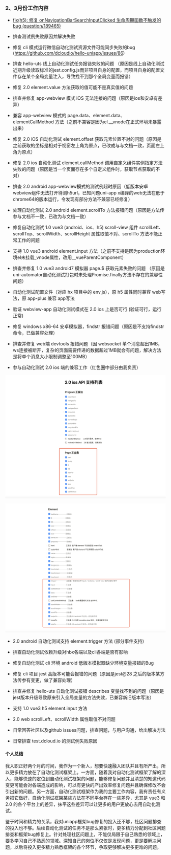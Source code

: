 ### 2、3月份工作内容

- [fix(h5): 修复 onNavigationBarSearchInputClicked 生命周期函数不触发的bug (question/189465)](https://github.com/dcloudio/uni-app/pull/4835) 
- 排查测试例失败原因并解决失败
- 修复 cli 模式运行微信自动化测试资源文件可能同步失败的bug (https://github.com/dcloudio/hello-uniapp/issues/86)
- 排查 hello-uts 线上自动化测试任务报错失败的问题 （原因是线上自动化测试近期升级读取标准的jest.config.js而非项目自身的配置，而项目自身的配置文件存在某个全局变量注入，导致找不到那个全局变量而报错）
- 修复 2.0 element.value 方法获取的值可能不是真实值的问题
- 排查并修复 app-webview 模式 iOS 无法连接的问题（原因是ios和安卓有差异）
- 兼容 app-webview 模式的 page.data、element.data、elementCallMethod 方法（之前不兼容是因为el.__vnode在正式环境未暴露出来）
- 修复 2.0 iOS 自动化测试 element.offset 获取元素位置不对的问题（原因是之前获取的坐标是相对于视窗左上角为原点，已改成与与文档一致，页面左上角为原点）
- 修复 2.0 ios 自动化测试 element.callMethod 调用自定义组件实例指定方法失败的问题（原因是当一个页面存在多个自定义组件时，获取节点获取的不对）
- 排查 2.0 android app-webview模式的测试例超时原因（低版本安卓webview组件无法打开待测h5url，已知问题uni-app x编译的web无法在低于chrome64的版本运行，令发现有部分方法不兼容已经修复）
- 处理自动化测试 2.0 android element.scrollTo 方法报错问题（原因是方法传参与文档不一致，已改为与文档一致）
- 修复自动化测试 1.0 vue3 (android、ios、h5) scroll-view 组件 scrollLeft、scrollTop、scrollWidth、scrollHeight 属性取值不对、scrollTo 方法不能正常工作的问题
- 支持 1.0 vue3 android element.input 方法（之前不支持是因为production环境el未挂载_vnode属性，改用__vueParentComponent） 
- 排查并修复 1.0 vue3 android7 模拟器 page.$ 获取元素失败的问题 （原因是uni-automator自动化测试打包时未处理Promise.finally方法不存在的兼容性问题）
- 自动化测试配置文件（对应 hx 项目中的 env.js），原 h5 属性同时兼容 web写法，原 app-plus 兼容 app写法
- 验证 webview-app 自动化测试模式在 2.0 ios 上是否可行 (验证可行，运行正常)
- 修复 windows x86-64 安卓模拟器，findstr 报错问题（原因是不支持findstr命令，已做兼容处理）
- 排查并修复 web端 devtools 报错问题（因 websocket 单个消息超出1MB，ws连接被断开，复杂的页面需要传递的数据超过1MB就会有问题，解决方法是将单个消息大小限制调整至100MB）

- 参与自动化测试 2.0 ios 端的兼容工作（红色圈中部分由我负责）

![image-20240325103239491](../img/image-20240325103239491.png)

![image-20240325103300230](../img/image-20240325103300230.png)

- 2.0 android 自动化测试支持 element.trigger 方法 (部分事件支持)
- 排查自动化测试依赖升级对hbx各端以及cli各端是否有影响

- 修复自动化测试 cli 环境 android 低版本模拟器缺少环境变量报错的Bug 
- 修复 cli 项目 jest 高版本可能会报错的问题（原因是jest@28 之后的版本某方法传参有变更，做了兼容处理）
- 排查并修复 hello-uts 自动化测试报错 describes 变量找不到的问题（原因是jest版本升级导致原来引入全局变量的方法失效，已兼容新旧版本写法）
- 支持 1.0 vue3 h5 element.input 方法
- 2.0 web  scrollLeft、scrollWidth 属性取值不对问题
- 日常回答社区以及github issues问题，排查问题，与用户沟通，给出解决方法
- 日常排查 test.dcloud.io 的测试例失败原因



#### 个人总结

我入职正好两个月的时间，我作为一个新人，想要快速融入团队并且有所产出，所以更多精力放在了自动化测试框架上。一方面，随着我对自动化测试框架了解的深入，能够快速的定位到自动化测试框架的问题，能够修复问题并且清楚的知道代码变更可能会对各端造成的影响，可以有更快的产出效率修复问题并且确保修改不会引出新的问题。另一方面，自动化测试框架作为我的主要工作内容，我有责任有义务把它做好，自动化测试框架某些方法在不同平台存在一些差异，尤其是 vue3 和 2.0 的各个平台上的差异，抹平这些差异可以让更多的用户更放心去用自动化测试。

鉴于时间和精力的关系，我对uniapp框架bug修复的投入还不够，社区问题排查的投入也不够。后续自动化测试的任务不是那么紧张时，更多精力分配到社区问题排查和框架bug修复上。针对处理社区问题上，不能仅局限于自己熟悉的领域上，要多学习自己不熟悉的领域。深知自己的岗位不仅仅是发现问题，更是要解决问题，以后将投入更多精力熟悉框架的各个环节，争取更够解决更多更难的问题。